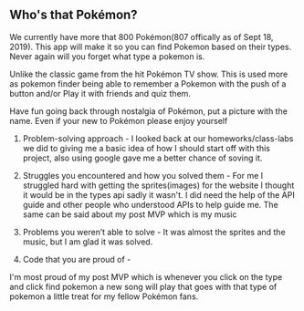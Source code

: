 ## Who's that Pokémon?

We currently have more that 800 Pokémon(807 offically as of Sept 18, 2019). This app will make it so you can find Pokemon based on their types. Never again will you forget what type a pokemon is.

Unlike the classic game from the hit Pokémon TV show. This is used more as pokemon finder being able to remember a Pokemon with the push of a button and/or Play it with friends and quiz them.

Have fun going back through nostalgia of Pokémon, put a picture with the name. Even if your new to Pokémon please enjoy yourself

1. Problem-solving approach -
I looked back at our homeworks/class-labs we did to giving me a basic idea of how I should start off with this project, also using google gave me a better chance of soving it.

2. Struggles you encountered and how you solved them -
  For me I struggled hard with getting the sprites(images) for the website I thought it would be in the types api sadly it wasn't. I did need the help of the API guide and other people who understood APIs to help guide me. 
The same can be said about my post MVP which is my music   
  

3. Problems you weren’t able to solve -
It was almost the sprites and the music, but I am glad it was solved.

4. Code that you are proud of -

I'm most proud of my post MVP which is whenever you click on the type and click find pokemon a new song will play that goes with that type of pokemon a little treat for my fellow Pokémon fans.
